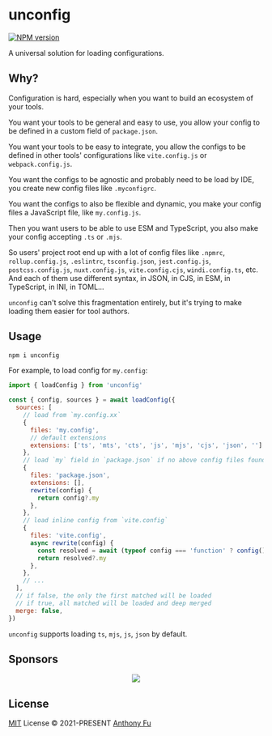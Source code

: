 # unconfig

[![NPM version](https://img.shields.io/npm/v/unconfig?color=a1b858&label=)](https://www.npmjs.com/package/unconfig)

A universal solution for loading configurations.

## Why?

Configuration is hard, especially when you want to build an ecosystem of your tools.

You want your tools to be general and easy to use, you allow your config to be defined in a custom field of `package.json`.

You want your tools to be easy to integrate, you allow the configs to be defined in other tools' configurations like `vite.config.js` or `webpack.config.js`.

You want the configs to be agnostic and probably need to be load by IDE, you create new config files like `.myconfigrc`.

You want the configs to also be flexible and dynamic, you make your config files a JavaScript file, like `my.config.js`.

Then you want users to be able to use ESM and TypeScript, you also make your config accepting `.ts` or `.mjs`.

So users' project root end up with a lot of config files like `.npmrc`, `rollup.config.js`, `.eslintrc`, `tsconfig.json`, `jest.config.js`, `postcss.config.js`, `nuxt.config.js`, `vite.config.cjs`, `windi.config.ts`, etc. And each of them use different syntax, in JSON, in CJS, in ESM, in TypeScript, in INI, in TOML...

`unconfig` can't solve this fragmentation entirely, but it's trying to make loading them easier for tool authors.

## Usage

```bash
npm i unconfig
```

For example, to load config for `my.config`:

```js
import { loadConfig } from 'unconfig'

const { config, sources } = await loadConfig({
  sources: [
    // load from `my.config.xx`
    {
      files: 'my.config',
      // default extensions
      extensions: ['ts', 'mts', 'cts', 'js', 'mjs', 'cjs', 'json', ''],
    },
    // load `my` field in `package.json` if no above config files found
    {
      files: 'package.json',
      extensions: [],
      rewrite(config) {
        return config?.my
      },
    },
    // load inline config from `vite.config`
    {
      files: 'vite.config',
      async rewrite(config) {
        const resolved = await (typeof config === 'function' ? config() : config)
        return resolved?.my
      },
    },
    // ...
  ],
  // if false, the only the first matched will be loaded
  // if true, all matched will be loaded and deep merged
  merge: false,
})
```

`unconfig` supports loading `ts`, `mjs`, `js`, `json` by default.

## Sponsors

<p align="center">
  <a href="https://cdn.jsdelivr.net/gh/antfu/static/sponsors.svg">
    <img src='https://cdn.jsdelivr.net/gh/antfu/static/sponsors.svg'/>
  </a>
</p>

## License

[MIT](./LICENSE) License © 2021-PRESENT [Anthony Fu](https://github.com/antfu)

